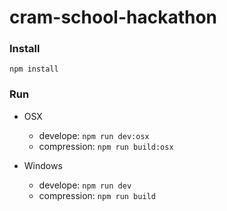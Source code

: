 # cram-school-hackathon

### Install

`npm install`

### Run

- OSX
  - develope: `npm run dev:osx`
  - compression: `npm run build:osx`

- Windows
  - develope: `npm run dev`
  - compression: `npm run build`